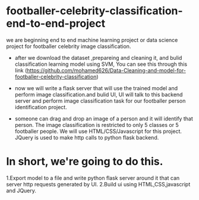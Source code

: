 # footballer-celebrity-classification-end-to-end-project
 we are beginning end to end machine learning project or data science project for footballer celebrity image classification.
- after we download the dataset ,prepareing and cleaning it, and bulid classification learning model using SVM, You can see this through this link (https://github.com/mohamed626/Data-Cleaning-and-model-for-footballer-celebrity-classification)

- now we will write a flask server that will use the trained model and perform image classification.and bulid UI, UI will talk to this backend server and perform image classification task for our footballer person identification project.
- someone can drag and drop an image of a person and it will identify that person. The image classification is restricted to only 5 classes or 5 footballer people. We will use HTML/CSS/Javascript for this project. JQuery is used to make http calls to python flask backend. 

# In short, we're going to do this.
1.Export model to a file and write python flask server around it that can server http requests generated by UI.
2.Build ui using HTML,CSS,javascript and JQuery.
